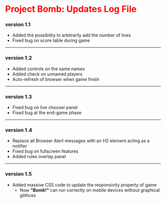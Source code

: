 # <span style="color:red;">Project Bomb: Updates Log File</span>

### version 1.1 
- Added the possibility to arbitrarily add the number of lives
- Fixed bug on score table during game
___
### version 1.2
* Added controls on the same names
* Added check on unnamed players
* Auto-refresh of browser when game finish
___
### version 1.3
* Fixed bug on live chooser panel
* Fixed bug at the end-game phase
___
### version 1.4
* Replace all Browser Alert messages with an H2 element acting as a notifier
* Fixed bug on fullscreen features
* Added rules overlay panel
___
### version 1.5
* Added massive CSS code to update the responsivity property of game
    * Now ***"Bomb!"*** can run correctly on mobile devices without graphical glithces
